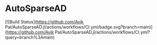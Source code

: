 # AutoSparseAD

[![Build Status](https://github.com/Avik Pal/AutoSparseAD.jl/actions/workflows/CI.yml/badge.svg?branch=main)](https://github.com/Avik Pal/AutoSparseAD.jl/actions/workflows/CI.yml?query=branch%3Amain)
